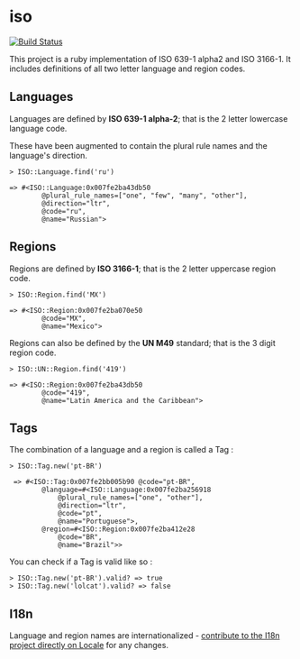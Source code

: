 # iso

[![Build Status](https://secure.travis-ci.org/tigrish/iso.png)](http://travis-ci.org/tigrish/iso)

This project is a ruby implementation of ISO 639-1 alpha2 and ISO 3166-1. It includes definitions of all two letter language and region codes.

## Languages

Languages are defined by **ISO 639-1 alpha-2**; that is the 2 letter lowercase language code.

These have been augmented to contain the plural rule names and the language's direction.

	> ISO::Language.find('ru')
	
	=> #<ISO::Language:0x007fe2ba43db50
			@plural_rule_names=["one", "few", "many", "other"],
			@direction="ltr",
			@code="ru",
			@name="Russian">

## Regions

Regions are defined by **ISO 3166-1**; that is the 2 letter uppercase region code.

	> ISO::Region.find('MX')
	
	=> #<ISO::Region:0x007fe2ba070e50
			@code="MX",
			@name="Mexico">
			
Regions can also be defined by the **UN M49** standard; that is the 3 digit region code. 

	> ISO::UN::Region.find('419')
	
	=> #<ISO::Region:0x007fe2ba43db50
			@code="419",
			@name="Latin America and the Caribbean">

	
## Tags

The combination of a language and a region is called a Tag :

	> ISO::Tag.new('pt-BR')

	 => #<ISO::Tag:0x007fe2bb005b90 @code="pt-BR",
	 	 	@language=#<ISO::Language:0x007fe2ba256918
	 			@plural_rule_names=["one", "other"],
			  	@direction="ltr",
		  		@code="pt",
	  			@name="Portuguese">,
	 		@region=#<ISO::Region:0x007fe2ba412e28
				@code="BR",
				@name="Brazil">>
				
You can check if a Tag is valid like so :

	> ISO::Tag.new('pt-BR').valid? => true
	> ISO::Tag.new('lolcat').valid? => false

## I18n

Language and region names are internationalized - [contribute to the I18n project directly on Locale](http://www.localeapp.com/projects/1763) for any changes.
